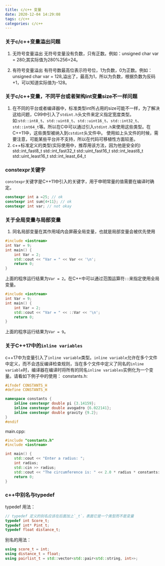 ```yaml
---
title: c/c++ 变量
date: 2020-12-04 14:29:08
tags: c/c++
categories: c/c++
---
```

### 关于c/c++变量溢出问题
1. 无符号变量溢出
无符号变量没有负数，只有正数。例如：unsigned char var = 280;其实际值为280%256=24。

2. 有符号变量溢出
有符号数最高位表示符号位，1为负数，0为正数。例如：unsigned char var = 128,溢出了，最高为1，所以为负数，根据负数为反码+1，可以知道实际值为-128。
<!-- more -->

### 关于c/c++变量，不同平台或者架构int变量size不一样问题
1. 在不同的平台或者编译器中，标准类型int所占用的size可能不一样，为了解决这给问题，C99中引入了`stdint.h`头文件来定义指定宽度类型。如:`std::int8_t`、`std::uint8_t`、`std::uint16_t`、`std::int32_t`、`std::int64_t`等。所以在C中可以通过引入`stdint.h`来使用这些类型。在C++11中，这些类型被纳入到`cstdint`头文件中。
使用如上头文件的时候，需要注意，可能某些平台并不支持，所以在代码可移植性方面较差。
2. c++标准定义的类型(实际使用中，推荐用该方法，因为他是安全的)
std::int_fast8_t
std::int_fast32_t
std::uint_fast16_t
std::int_least8_t
std::uint_least16_t
std::int_least_64_t

### constexpr关键字
`constexpr`关键字是C++11中引入的关键字，用于申明常量的值需要在编译时确定。
```c++
constexpr int a =25; // ok
constexpr int sum{4+11}; // ok
constexpr int var; // not okay
```

### 关于全局变量与局部变量
1. 同名局部变量在其作用域内会屏蔽全局变量，也就是局部变量会被优先使用
```c++
#include <iostream>
int Var = 9;
int main() {
    int Var = 2;
    std::cout << "Var = " << Var << '\n';
    return 0;
}
```
上面的程序运行结果为`Var = 2`。在C++中可以通过范围运算符`::`来指定使用全局变量。
```c++
#include <iostream>
int Var = 9;
int main() {
    int Var = 2;
    std::cout << "Var = " << ::Var << '\n';
    return 0;
}
```
上面的程序运行结果为`Var = 9`。

### 关于C++17中的`inline variables`
c++17中为变量引入了`inline variable`类型。`inline variable`允许在多个文件中定义，而不会违反编译检查规则，当在多个文件中定义了同名的`inline variable`时，编译器在编译时将所有的同名`inline variables`实例化为一个变量。请看如下例子中的使用：
constants.h:
```c++
#ifndef CONSTANTS_H
#define CONSTANTS_H

namespace constants {
    inline constexpr double pi {3.14159};
    inline constexpr double avogadro {6.022141};
    inline constexpr double gravity {9.2};
}
#endif
```
main.cpp:
```c++
#include "constants.h"
#include <iostream>

int main() {
    std::cout << "Enter a radius: ";
    int radius;
    std::cin >> radius;
    std::cout << "The circumference is: " << 2.0 * radius * constants::pi << '\n'; 
    return 0;
}
```

### c++中别名与typedef
typedef 用法：
```c++
// typedef 定义的别名应该在后面加上`_t`，表面它是一个类型而不是变量
typedef int Score_t;
typedef int* Pint_t;
typedef float distance_t; 
```
别名的用法：
```c++
using score_t = int;
using distance_t = float;
using pairlist_t = std::vector<std::pair<std::string, int>>;
```